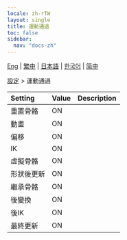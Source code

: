```yaml
---
locale: zh-rTW
layout: single
title: 運動通過
toc: false
sidebar:
  nav: "docs-zh"
---
```

[Eng](/dancexr/menu/2025.4/actor/motion_passes) | [繁中](/tw/dancexr/menu/2025.4/actor/motion_passes) | [日本語](/jp/dancexr/menu/2025.4/actor/motion_passes) | [한국어](/kr/dancexr/menu/2025.4/actor/motion_passes) | [简中](/zh/dancexr/menu/2025.4/actor/motion_passes)

[設定](../menu#設定) > 運動通過



| Setting | Value | Description |
| :--- | --- | :--- |
| 重置骨骼 | ON | 
| 動畫 | ON | 
| 偏移 | ON | 
| IK | ON | 
| 虛擬骨骼 | ON | 
| 形狀後更新 | ON | 
| 繼承骨骼 | ON | 
| 後變換 | ON | 
| 後IK | ON | 
| 最終更新 | ON | 

